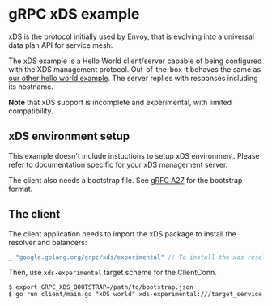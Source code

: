 # gRPC xDS example

xDS is the protocol initially used by Envoy, that is evolving into a universal
data plan API for service mesh.

The xDS example is a Hello World client/server capable of being configured with
the XDS management protocol. Out-of-the-box it behaves the same as [our other
hello world
example](https://github.com/grpc/grpc-go/tree/master/examples/helloworld). The
server replies with responses including its hostname.

**Note** that xDS support is incomplete and experimental, with limited
compatibility.

## xDS environment setup

This example doesn't include instuctions to setup xDS environment. Please
refer to documentation specific for your xDS management server.

The client also needs a bootstrap file. See [gRFC
A27](https://github.com/grpc/proposal/blob/master/A27-xds-global-load-balancing.md#xdsclient-and-bootstrap-file)
for the bootstrap format.

## The client

The client application needs to import the xDS package to install the resolver and balancers:

```go
_ "google.golang.org/grpc/xds/experimental" // To install the xds resolvers and balancers.
```

Then, use `xds-experimental` target scheme for the ClientConn.

```
$ export GRPC_XDS_BOOTSTRAP=/path/to/bootstrap.json
$ go run client/main.go "xDS world" xds-experimental:///target_service
```
